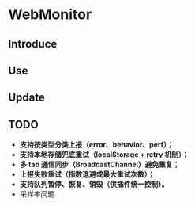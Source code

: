 # WebMonitor

## Introduce

## Use

## Update

## TODO

- **支持按类型分类上报（error、behavior、perf）；**
- **支持本地存储兜底重试（localStorage + retry 机制）；**
- **多 tab 通信同步（BroadcastChannel）避免重复；**
- **上报失败重试（指数退避或最大重试次数）；**
- **支持队列暂停、恢复、销毁（供插件统一控制）。**
- 采样率问题
